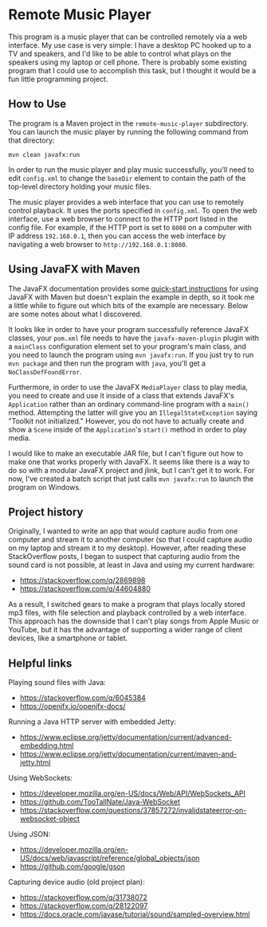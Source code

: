 # Remote Music Player

This program is a music player that can be controlled remotely via a web
interface. My use case is very simple: I have a desktop PC hooked up to a TV
and speakers, and I'd like to be able to control what plays on the speakers
using my laptop or cell phone. There is probably some existing program that I
could use to accomplish this task, but I thought it would be a fun little
programming project.

## How to Use

The program is a Maven project in the `remote-music-player` subdirectory. You
can launch the music player by running the following command from that
directory:

    mvn clean javafx:run

In order to run the music player and play music successfully, you'll need to
edit `config.xml` to change the `baseDir` element to contain the path of the
top-level directory holding your music files.

The music player provides a web interface that you can use to remotely control
playback. It uses the ports specified in `config.xml`. To open the web
interface, use a web browser to connect to the HTTP port listed in the config
file. For example, if the HTTP port is set to `8080` on a computer with IP
address `192.168.0.1`, then you can access the web interface by navigating a
web browser to `http://192.168.0.1:8080`.

## Using JavaFX with Maven

The JavaFX documentation provides some
[quick-start instructions][JavaFX-Maven-quickstart] for using JavaFX with Maven
but doesn't explain the example in depth, so it took me a little while to
figure out which bits of the example are necessary. Below are some notes about
what I discovered.

It looks like in order to have your program successfully reference JavaFX
classes, your `pom.xml` file needs to have the `javafx-maven-plugin` plugin
with a `mainClass` configuration element set to your program's main class, and
you need to launch the program using `mvn javafx:run`. If you just try to run
`mvn package` and then run the program with `java`, you'll get a
`NoClassDefFoundError`.

Furthermore, in order to use the JavaFX `MediaPlayer` class to play media, you
need to create and use it inside of a class that extends JavaFX's `Application`
rather than an ordinary command-line program with a `main()` method.
Attempting the latter will give you an `IllegalStateException` saying "Toolkit
not initialized." However, you do not have to actually create and show a
`Scene` inside of the `Application`'s `start()` method in order to play media.

I would like to make an executable JAR file, but I can't figure out how to make
one that works properly with JavaFX. It seems like there is a way to do so with
a modular JavaFX project and jlink, but I can't get it to work. For now, I've
created a batch script that just calls `mvn javafx:run` to launch the program
on Windows.

## Project history

Originally, I wanted to write an app that would capture audio from one computer
and stream it to another computer (so that I could capture audio on my laptop
and stream it to my desktop). However, after reading these StackOverflow posts,
I began to suspect that capturing audio from the sound card is not possible, at
least in Java and using my current hardware:
* https://stackoverflow.com/q/2869898
* https://stackoverflow.com/q/44604880

As a result, I switched gears to make a program that plays locally stored mp3
files, with file selection and playback controlled by a web interface. This
approach has the downside that I can't play songs from Apple Music or YouTube,
but it has the advantage of supporting a wider range of client devices, like a
smartphone or tablet.

## Helpful links

Playing sound files with Java:
* https://stackoverflow.com/q/6045384
* https://openjfx.io/openjfx-docs/

Running a Java HTTP server with embedded Jetty:
* https://www.eclipse.org/jetty/documentation/current/advanced-embedding.html
* https://www.eclipse.org/jetty/documentation/current/maven-and-jetty.html

Using WebSockets:
* https://developer.mozilla.org/en-US/docs/Web/API/WebSockets_API
* https://github.com/TooTallNate/Java-WebSocket
* https://stackoverflow.com/questions/37857272/invalidstateerror-on-websocket-object

Using JSON:
* https://developer.mozilla.org/en-US/docs/web/javascript/reference/global_objects/json
* https://github.com/google/gson

Capturing device audio (old project plan):
* https://stackoverflow.com/q/31738072
* https://stackoverflow.com/q/28122097
* https://docs.oracle.com/javase/tutorial/sound/sampled-overview.html

[JavaFX-Maven-quickstart]: https://openjfx.io/openjfx-docs/#maven
